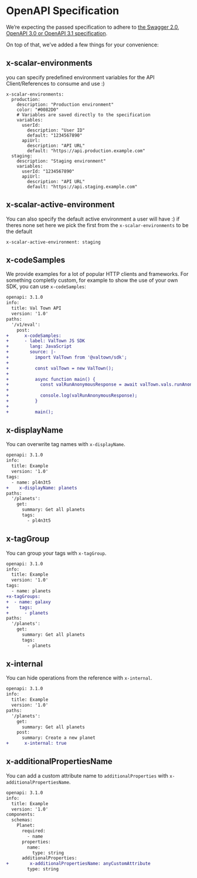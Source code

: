 # OpenAPI Specification

We’re expecting the passed specification to adhere to [the Swagger 2.0, OpenAPI 3.0 or OpenAPI 3.1 specification](https://github.com/OAI/OpenAPI-Specification).

On top of that, we’ve added a few things for your convenience:

## x-scalar-environments

you can specify predefined environment variables for the API Client/References to consume and use :)

```
x-scalar-environments:
  production:
    description: "Production environment"
    color: "#0082D0"
    # Variables are saved directly to the specification
    variables:
      userId:
        description: "User ID"
        default: "1234567890"
      apiUrl:
        description: "API URL"
        default: "https://api.production.example.com"
  staging:
    description: "Staging environment"
    variables:
      userId: "1234567890"
      apiUrl:
        description: "API URL"
        default: "https://api.staging.example.com"
```

## x-scalar-active-environment

You can also specify the default active environment a user will have :) if theres none set here we pick the first from the `x-scalar-environments` to be the default

```
x-scalar-active-environment: staging
```

## x-codeSamples

We provide examples for a lot of popular HTTP clients and frameworks. For something completly custom, for example to show the use of your own SDK, you can use `x-codeSamples`:

```diff
openapi: 3.1.0
info:
  title: Val Town API
  version: '1.0'
paths:
  '/v1/eval':
    post:
+      x-codeSamples:
+      - label: ValTown JS SDK
+        lang: JavaScript
+        source: |-
+          import ValTown from '@valtown/sdk';
+
+          const valTown = new ValTown();
+
+          async function main() {
+            const valRunAnonymousResponse = await valTown.vals.runAnonymous({ code: 'console.log(1);' });
+
+            console.log(valRunAnonymousResponse);
+          }
+
+          main();
```

## x-displayName

You can overwrite tag names with `x-displayName`.

```diff
openapi: 3.1.0
info:
  title: Example
  version: '1.0'
tags:
  - name: pl4n3t5
+    x-displayName: planets
paths:
  '/planets':
    get:
      summary: Get all planets
      tags:
        - pl4n3t5
```

## x-tagGroup

You can group your tags with `x-tagGroup`.

```diff
openapi: 3.1.0
info:
  title: Example
  version: '1.0'
tags:
  - name: planets
+x-tagGroups:
+  - name: galaxy
+    tags:
+      - planets
paths:
  '/planets':
    get:
      summary: Get all planets
      tags:
        - planets
```

## x-internal

You can hide operations from the reference with `x-internal`.

```diff
openapi: 3.1.0
info:
  title: Example
  version: '1.0'
paths:
  '/planets':
    get:
      summary: Get all planets
    post:
      summary: Create a new planet
+      x-internal: true
```

## x-additionalPropertiesName

You can add a custom attribute name to `additionalProperties` with `x-additionalPropertiesName`.

```diff
openapi: 3.1.0
info:
  title: Example
  version: '1.0'
components:
  schemas:
    Planet:
      required:
        - name
      properties:
        name:
          type: string
      additionalProperties:
+        x-additionalPropertiesName: anyCustomAttribute
        type: string
```
